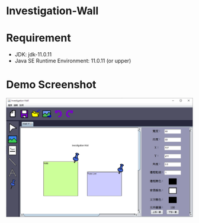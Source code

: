 # Investigation-Wall

# Requirement

- JDK: jdk-11.0.11
- Java SE Runtime Environment: 11.0.11 (or upper)

# Demo Screenshot

![Demo Screenshot](demo.png)